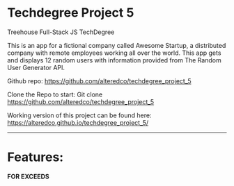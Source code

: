 # Techdegree Project 5
Treehouse Full-Stack JS TechDegree

This is an app for a fictional company called Awesome Startup, a distributed company with remote employees working all over the world. This app gets and displays 12 random users with information provided from The Random User Generator API. 


Github repo: https://github.com/alteredco/techdegree_project_5

Clone the Repo to start: 
Git clone https://github.com/alteredco/techdegree_project_5

Working version of this project can be found here: https://alteredco.github.io/techdegree_project_5/
_____________
# Features:


**FOR EXCEEDS**




